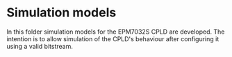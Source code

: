 # Simulation models

In this folder simulation models for the EPM7032S CPLD are developed.
The intention is to allow simulation of the CPLD's behaviour
after configuring it using a valid bitstream.
